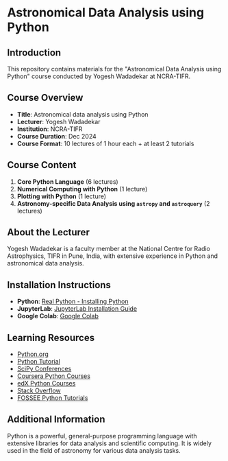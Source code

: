 # Astronomical Data Analysis using Python

## Introduction
This repository contains materials for the "Astronomical Data Analysis using Python" course conducted by Yogesh Wadadekar at NCRA-TIFR.

## Course Overview
- **Title**: Astronomical data analysis using Python
- **Lecturer**: Yogesh Wadadekar
- **Institution**: NCRA-TIFR
- **Course Duration**: Dec 2024
- **Course Format**: 10 lectures of 1 hour each + at least 2 tutorials

## Course Content
1. **Core Python Language** (6 lectures)
2. **Numerical Computing with Python** (1 lecture)
3. **Plotting with Python** (1 lecture)
4. **Astronomy-specific Data Analysis using `astropy` and `astroquery`** (2 lectures)

## About the Lecturer
Yogesh Wadadekar is a faculty member at the National Centre for Radio Astrophysics, TIFR in Pune, India, with extensive experience in Python and astronomical data analysis.

## Installation Instructions
- **Python**: [Real Python - Installing Python](https://realpython.com/installing-python/)
- **JupyterLab**: [JupyterLab Installation Guide](https://jupyterlab.readthedocs.io/en/stable/getting_started/installation.html)
- **Google Colab**: [Google Colab](https://colab.research.google.com/)

## Learning Resources
- [Python.org](https://www.python.org)
- [Python Tutorial](http://docs.python.org/tutorial/)
- [SciPy Conferences](http://conference.scipy.org)
- [Coursera Python Courses](https://www.coursera.org/)
- [edX Python Courses](https://www.edx.org/)
- [Stack Overflow](https://stackoverflow.com/)
- [FOSSEE Python Tutorials](http://python.fossee.in)

## Additional Information
Python is a powerful, general-purpose programming language with extensive libraries for data analysis and scientific computing. It is widely used in the field of astronomy for various data analysis tasks.
